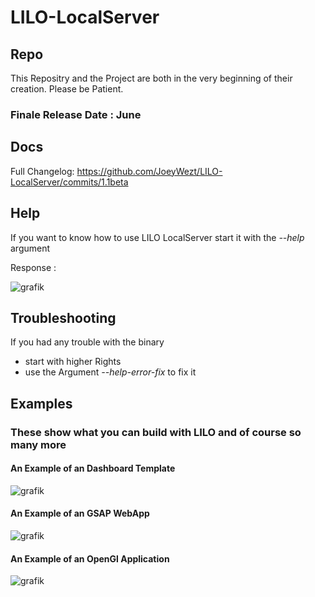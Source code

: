 # LILO-LocalServer

## Repo

This Repositry and the Project are both in the very beginning of their creation.
Please be Patient.

### Finale Release Date : June



## Docs

Full Changelog: https://github.com/JoeyWezt/LILO-LocalServer/commits/1.1beta

## Help

If you want to know how to use LILO LocalServer start it with the _--help_ argument

Response :

![grafik](https://user-images.githubusercontent.com/120219149/211900446-e76da3bb-f979-4d46-a94d-b3e0187e9152.png)

## Troubleshooting

If you had any trouble with the binary 

- start with higher Rights 
- use the Argument _--help-error-fix_ to fix it

## Examples
### These show what you can build with LILO and of course so many more

#### An Example of an Dashboard Template
![grafik](https://user-images.githubusercontent.com/120219149/212176149-1d33a12f-f506-4ac7-9466-697c65bf92bd.png)

#### An Example of an GSAP WebApp
![grafik](https://user-images.githubusercontent.com/120219149/212176320-fa0cd414-3e98-454a-bcb0-1b9ef6909f78.png)

#### An Example of an OpenGl Application
![grafik](https://user-images.githubusercontent.com/120219149/212176673-df172042-f317-4c74-ac60-034437e06f9e.png)
